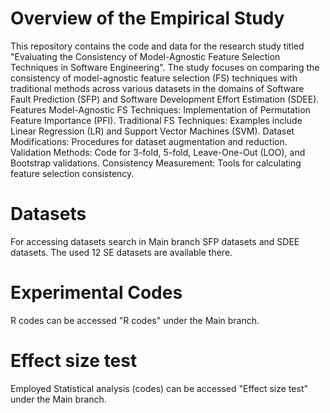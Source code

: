 # Overview of the Empirical Study
This repository contains the code and data for the research study titled "Evaluating the Consistency of Model-Agnostic Feature Selection Techniques in Software Engineering". The study focuses on comparing the consistency of model-agnostic feature selection (FS) techniques with traditional methods across various datasets in the domains of Software Fault Prediction (SFP) and Software Development Effort Estimation (SDEE).
Features
Model-Agnostic FS Techniques: Implementation of Permutation Feature Importance (PFI).
Traditional FS Techniques: Examples include Linear Regression (LR) and Support Vector Machines (SVM).
Dataset Modifications: Procedures for dataset augmentation and reduction.
Validation Methods: Code for 3-fold, 5-fold, Leave-One-Out (LOO), and Bootstrap validations.
Consistency Measurement: Tools for calculating feature selection consistency.


# Datasets 
For accessing datasets search in Main branch SFP datasets and SDEE datasets. The used 12 SE datasets are available there. 

# Experimental Codes
R codes can be accessed "R codes" under the Main branch. 


# Effect size test
Employed Statistical analysis (codes) can be accessed "Effect size test" under the Main branch.
